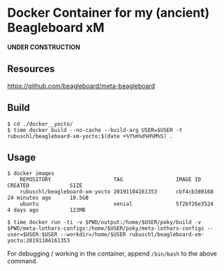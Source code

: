 # Docker Container for my (ancient) Beagleboard xM

**UNDER CONSTRUCTION**


## Resources

https://github.com/beagleboard/meta-beagleboard


## Build


```
$ cd ./docker__yocto/
$ time docker build --no-cache --build-arg USER=$USER -t rubuschl/beagleboard-xm-yocto:$(date +%Y%m%d%H%M%S) .
```


## Usage

```
$ docker images
    REPOSITORY                    TAG                 IMAGE ID            CREATED             SIZE
    rubuschl/beagleboard-xm-yocto 20191104161353      cbf4cb380168        24 minutes ago      10.5GB
    ubuntu                        xenial              5f2bf26e3524        4 days ago          123MB

$ time docker run -ti -v $PWD/output:/home/$USER/poky/build -v $PWD/meta-lothars-configs:/home/$USER/poky/meta-lothars-configs --user=$USER:$USER --workdir=/home/$USER rubuschl/beagleboard-xm-yocto:20191104161353
```

For debugging / working in the container, append ``/bin/bash`` to the above command.
